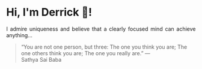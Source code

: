 # Hi, I'm Derrick 👋!
<p align="justify">I admire uniqueness and believe that a clearly focused mind can achieve anything...</p> 
<!-- #quote-start -->
<blockquote>&ldquo;You are not one person, but three: The one you think you are; The one others think you are; The one you really are.&rdquo; &mdash; <footer>Sathya Sai Baba</footer></blockquote>
<!-- #quote-end -->
